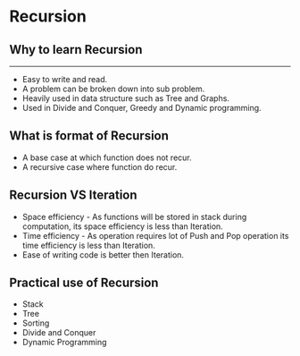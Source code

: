 # Recursion

## Why to learn Recursion
---
* Easy to write and read.
* A problem can be broken down into sub problem.
* Heavily used in data structure such as Tree and Graphs.
* Used in Divide and Conquer, Greedy and Dynamic programming.

## What is format of Recursion
* A base case at which function does not recur.
* A recursive case where function do recur.

## Recursion VS Iteration
* Space efficiency - As functions will be stored in stack during computation,
its space efficiency is less than Iteration.
* Time efficiency - As operation requires lot of Push and Pop operation its time efficiency
is less than Iteration.
* Ease of writing code is better then Iteration.

## Practical use of Recursion
* Stack
* Tree
* Sorting
* Divide and Conquer
* Dynamic Programming